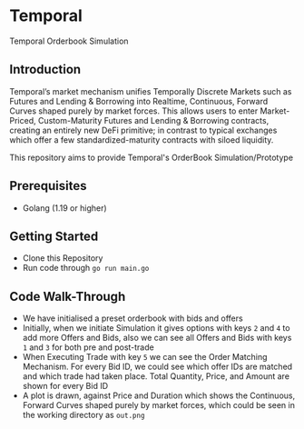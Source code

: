 # Temporal 
Temporal Orderbook Simulation

## Introduction

Temporal’s market mechanism unifies Temporally Discrete Markets such as Futures and
Lending & Borrowing into Realtime, Continuous, Forward Curves shaped purely by market
forces. This allows users to enter Market-Priced, Custom-Maturity Futures and Lending &
Borrowing contracts, creating an entirely new DeFi primitive; in contrast to typical
exchanges which offer a few standardized-maturity contracts with siloed liquidity.

This repository aims to provide Temporal's OrderBook Simulation/Prototype 

## Prerequisites

- Golang (1.19 or higher)

## Getting Started 
- Clone this Repository
- Run code through `go run main.go`

## Code Walk-Through
- We have initialised a preset orderbook with bids and offers
- Initially, when we initiate Simulation it gives options with keys `2` and `4` to add more Offers and Bids, also we can see all Offers and Bids with keys `1` and `3` for both pre and post-trade
- When Executing Trade with key `5` we can see the Order Matching Mechanism. For every Bid ID, we could see which offer IDs are matched and which trade had taken place. Total Quantity, Price, and Amount are shown for every Bid ID
- A plot is drawn, against Price and Duration which shows the Continuous, Forward Curves shaped purely by market forces, which could be seen in the working directory as `out.png`
